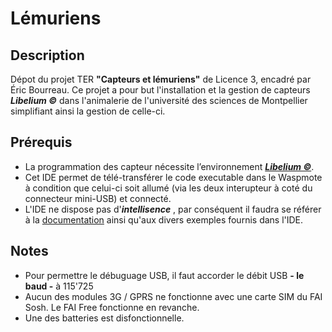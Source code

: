 # Lémuriens

## Description

Dépot du projet TER **"Capteurs et lémuriens"** de Licence 3, encadré par Éric Bourreau.
Ce projet a pour but l'installation et la gestion de capteurs ***Libelium ©*** dans l'animalerie de l'université des sciences de Montpellier simplifiant ainsi la gestion de celle-ci.

## Prérequis

* La programmation des capteur nécessite l’environnement [***Libelium ©***](http://www.libelium.com/development/waspmote/sdk_applications/).
* Cet IDE permet de télé-transférer le code executable dans le Waspmote à condition que celui-ci soit allumé (via les deux interupteur à coté du connecteur mini-USB) et connecté.
* L'IDE ne dispose pas d'***intellisence*** , par conséquent il faudra se référer à la [documentation](http://www.libelium.com/api/waspmote/html/) ainsi qu'aux divers exemples fournis dans l'IDE.

## Notes

* Pour permettre le débuguage USB, il faut accorder le débit USB **- le baud -** à 115'725
* Aucun des modules 3G / GPRS ne fonctionne avec une carte SIM du FAI Sosh. Le FAI Free fonctionne en revanche.
* Une des batteries est disfonctionnelle.